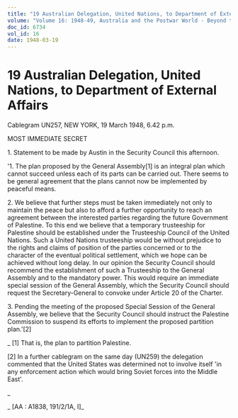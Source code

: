```yaml
---
title: "19 Australian Delegation, United Nations, to Department of External Affairs"
volume: "Volume 16: 1948-49, Australia and the Postwar World - Beyond the Region"
doc_id: 6734
vol_id: 16
date: 1948-03-19
---
```


# 19 Australian Delegation, United Nations, to Department of External Affairs

Cablegram UN257, NEW YORK, 19 March 1948, 6.42 p.m.

MOST IMMEDIATE SECRET

1\. Statement to be made by Austin in the Security Council this afternoon.

'1. The plan proposed by the General Assembly[1] is an integral plan which cannot succeed unless each of its parts can be carried out. There seems to be general agreement that the plans cannot now be implemented by peaceful means.

2\. We believe that further steps must be taken immediately not only to maintain the peace but also to afford a further opportunity to reach an agreement between the interested parties regarding the future Government of Palestine. To this end we believe that a temporary trusteeship for Palestine should be established under the Trusteeship Council of the United Nations. Such a United Nations trusteeship would be without prejudice to the rights and claims of position of the parties concerned or to the character of the eventual political settlement, which we hope can be achieved without long delay. In our opinion the Security Council should recommend the establishment of such a Trusteeship to the General Assembly and to the mandatory power. This would require an immediate special session of the General Assembly, which the Security Council should request the Secretary-General to convoke under Article 20 of the Charter.

3\. Pending the meeting of the proposed Special Session of the General Assembly, we believe that the Security Council should instruct the Palestine Commission to suspend its efforts to implement the proposed partition plan.'[2]

_ [1] That is, the plan to partition Palestine.

[2] In a further cablegram on the same day (UN259) the delegation commented that the United States was determined not to involve itself 'in any enforcement action which would bring Soviet forces into the Middle East'.

_

_ [AA : A1838, 191/2/1A, I]_
